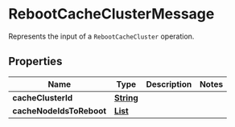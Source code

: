 

# RebootCacheClusterMessage

Represents the input of a <code>RebootCacheCluster</code> operation.

## Properties

| Name | Type | Description | Notes |
|------------ | ------------- | ------------- | -------------|
|**cacheClusterId** | [**String**](String.md) |  |  |
|**cacheNodeIdsToReboot** | [**List**](List.md) |  |  |



